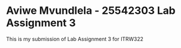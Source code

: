 # Aviwe Mvundlela - 25542303 Lab Assignment 3

This is my submission of Lab Assignment 3 for ITRW322